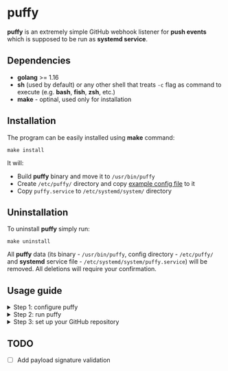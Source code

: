 # puffy
**puffy** is an extremely simple GitHub webhook listener for **push events** 
which is supposed to be run as **systemd service**.

## Dependencies
* **golang** >= 1.16
* **sh** (used by default) or any other shell that treats `-c` flag as command to execute (e.g. **bash**, **fish**, **zsh**, etc.)
* **make** - optinal, used only for installation  

## Installation
The program can be easily installed using **make** command:

```shell
make install
```

It will:
* Build **puffy** binary and move it to `/usr/bin/puffy`
* Create `/etc/puffy/` directory and copy [example config file](https://github.com/jieggii/puffy/blob/master/config.example.toml) to it
* Copy `puffy.service` to `/etc/systemd/system/` directory

## Uninstallation
To uninstall **puffy** simply run:

```shell
make uninstall
```

All **puffy** data (its binary - `/usr/bin/puffy`, config directory - `/etc/puffy/` 
and **systemd** service file - `/etc/systemd/system/puffy.service`) will be removed. 
All deletions will require your confirmation.

## Usage guide
<details>
<summary>Step 1: configure puffy</summary>

You will need to configure **puffy** at first. Configuration file is in **TOML** format, so 
primarily get acquainted with [toml specification](https://toml.io/en/v1.0.0) 
(especially pay attention to [array of tables](https://toml.io/en/v1.0.0#array-of-tables)).

Then open `/etc/puffy/config.toml` (this is where its config file is located by default)
with your favourite text editor:
```toml
host = "0.0.0.0"  # host to listen to (default: "0.0.0.0")
port = 8080       # port to listen to
endpoint = "/"    # endpoint to listen to (default: "/")

# shell to use when running command from $repo.exec 
shell = "/usr/bin/bash"  # default: "/usr/bin/sh"

# directory to go to before executing command from $repo.exec
workdir = "/"  # default: "/"

[[repos]]  # full repository example
name = "username/repo-name"            # name of the repository in <username>/<repo-name> format
shell = "/usr/bin/fish"                # (optional) overwrites $shell for this repository
workdir = "/home/username/repo-name/"  # (optional) overwrites $workdir for this repository
exec = "./script.fish"                 # command to execute when push event is received

[[repos]]  # the most simple repository example
name = "username/repo-name"
exec = "/home/username/scripts/alert.sh"

# other repository examples
[[repos]]  
name = "username/repo-name"
workdir = "/home/username/repo-name/"
exec = "git pull"

[[repos]]
name = "username/website"
workdir = "/home/username/repos/website/"
exec = "bash scripts/on-push.bash"
```

Edit fields and add your repositories.

_**Note:** you need to restart puffy after every config file edits._
</details>

<details>
<summary>Step 2: run puffy</summary>

When **puffy** is set up, it's time to run it! **Puffy** is supposed to be used with **systemd**, 
but nothing prevents you from running it in the way you want. 
Directly for example, just using the `puffy` command. And I recommend you to do it at first time just to make sure everything's fine. Anyway, I will show how to use it with **systemd**.

At first start the puffy service:

`sudo systemctl start puffy.service`

You can check its status if you want to make sure it is running properly:

`systemctl status puffy.service`

And after that you would probably like to *enable* it to make puffy always start after boot:

`sudo systemctl enable puffy.service`

You can also read puffy logs using this command:

`sudo journalctl -u puffy.service`
</details>

<details>
<summary>Step 3: set up your GitHub repository</summary>

Now, when **puffy** is configured, running on your servier and waiting for push events,
it's time to configure your GitHub repository.

1. Go to repository **settings** and choose **Webhooks** meny entry.
![pic1](https://imgur.com/To3W0yT.jpg)

2. Press **Add webhook** and confirm your password.
3. Fill fields: Provide **payload URL** in `http://<hostname>:<port>/<endpoint>` format, where `<hostname>` is your domain name or IP address, `<port>` and `<endpoint>` are port and endpooint **puffy** is listening to; set **Content type** to `application/json` and press **Add webhook**.
![pic2](https://imgur.com/tKDBryR.jpg)

**Done!** Webhook is configured. Now, to check if everythng works fine, 
click on your webhook, then go to **Recent deliveries** tab and click on the first delivery. 
It should look like this (with response code **200** and `pong!` body):
![pic3](https://imgur.com/inL7aXG.jpg)
</details>

## TODO
- [ ] Add payload signature validation
